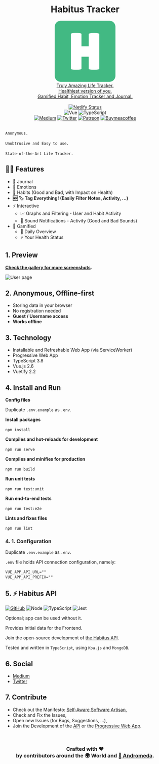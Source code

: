 <h1 align="center">Habitus Tracker</h1>
<p align="center">
  <a href="https://habitus.today"><img src="public/img/icons/logo.png"  alt="Habitus Logo" /></a>
  <br />
  <a href="https://habitus.today">Truly Amazing Life Tracker.</a>
  <br />
  <a href="https://habitus.today">Healthiest version of you.</a>
  <br />
  <a href="https://habitus.today">Gamified Habit, Emotion Tracker and Journal.</a>
  <br />
  <br />
  <a href="https://app.netlify.com/sites/andromeda-habitus/deploys"><img src="https://api.netlify.com/api/v1/badges/697e3f91-eed9-460f-8f92-14ed2f9da5fb/deploy-status" alt="Netlify Status" /></a>
  <br />
  <img src="https://badges.aleen42.com/src/vue.svg" alt="Vue" />
  <img src="https://badges.aleen42.com/src/typescript.svg" alt="TypeScript" />
  <br />
  <a href="https://medium.com/@habitus.today"><img src="https://badges.aleen42.com/src/medium.svg" alt="Medium" /></a>
  <a href="https://twitter.com/HabitusToday"><img src="https://badges.aleen42.com/src/twitter.svg" alt="Twitter" /></a>
  <a href="https://www.patreon.com/moltouni"><img src="https://badges.aleen42.com/src/patreon.svg" alt="Patreon" /></a>
  <a href="https://www.buymeacoffee.com/moltouni"><img src="https://badges.aleen42.com/src/buymeacoffee.svg" alt="Buymeacoffee" /></a>
  <br />
  <br />
</p>

```
Anonymous.

Unobtrusive and Easy to use.

State-of-the-Art Life Tracker.
```

## 🏄‍♂️ Features

- 📝 Journal
- 🥰 Emotions
- 💪 Habits (Good and Bad, with Impact on Health)
- **🆕 🏷 Tag Everything! (Easily Filter Notes, Activity, ...)**
- ⚡️ Interactive
  - 📈 Graphs and Filtering - User and Habit Activity
  - 📣 Sound Notifications - Activity (Good and Bad Sounds)
- 🎯 Gamified
  - 🌁 Daily Overview
  - ⚡️ Your Health Status

## 1. Preview

**[Check the gallery for more screenshots](https://imgur.com/gallery/9X7WC6U).**

![User page](https://i.imgur.com/v8HgZjy.png)

## 2. Anonymous, Offline-first

- Storing data in your browser
- No registration needed
- **Guest / Username access**
- **Works offline**

## 3. Technology

- Installable and Refreshable Web App (via ServiceWorker)
- Progressive Web App
- TypeScript 3.8
- Vue.js 2.6
- Vuetify 2.2

## 4. Install and Run

**Config files**

Duplicate `.env.example` as `.env`.

**Install packages**

`npm install`

**Compiles and hot-reloads for development**

`npm run serve`

**Compiles and minifies for production**

`npm run build`

**Run unit tests**

`npm run test:unit`

**Run end-to-end tests**

`npm run test:e2e`

**Lints and fixes files**

`npm run lint`

### 4. 1. Configuration

Duplicate `.env.example` as `.env`.

`.env` file holds API connection configuration, namely:

```
VUE_APP_API_URL=""
VUE_APP_API_PREFIX=""
```

## 5. ⚡️ Habitus API

<a href="https://github.com/AndromedaTechnology/habitus-api"><img src="https://badges.aleen42.com/src/github.svg" alt="GitHub" /></a>
<img src="https://badges.aleen42.com/src/node.svg" alt="Node" />
<img src="https://badges.aleen42.com/src/typescript.svg" alt="TypeScript" />
<img src="https://badges.aleen42.com/src/jest_1.svg" alt="Jest" />

Optional; app can be used without it.

Provides initial data for the Frontend.

Join the open-source development of [the Habitus API](https://github.com/AndromedaTechnology/habitus-api).

Tested and written in `TypeScript`,
using `Koa.js` and `MongoDB`.

## 6. Social

- [Medium](https://medium.com/@habitus.today)
- [Twitter](https://twitter.com/HabitusToday)

## 7. Contribute

- Check out the Manifesto: [Self-Aware Software Artisan](http://selfawaresoftwareartisan.com),
- Check and Fix the Issues,
- Open new Issues (for Bugs, Suggestions, ...),
- Join the Development of the [API](https://github.com/AndromedaTechnology/habitus-api) or the [Progressive Web App](https://github.com/AndromedaTechnology/habitus).

<br/>
<h3 align="center">
  Crafted with ❤️ <br />
  by contributors around the 🌍 World and <a href="https://andromeda.technology/">🌌 Andromeda</a>.
</h3>
